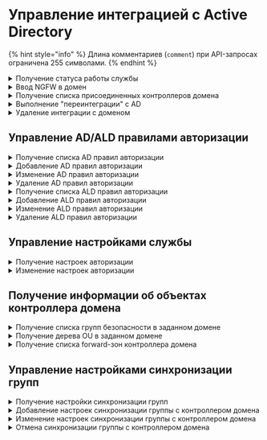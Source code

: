 # Управление интеграцией с Active Directory

{% hint style="info" %}
Длина комментариев (`comment`) при API-запросах ограничена 255 символами.
{% endhint %}

<details>
<summary>Получение статуса работы службы</summary>

```
GET /ad_backend/status
```

**Ответ на успешный запрос:**

```json5
{
    "msg": ["string"] //(Список ошибок)
}
```

Возможные ошибки:

* **no_license** - Лицензия отсутствует | License is not available

</details>

<details>
<summary>Ввод NGFW в домен</summary>

```
POST /ad_backend/domains
```

**Json-тело запроса:**

```json5
{
    "name": "string", 
    "computer_name": "string",
    "dns_ips": ["string"],
    "user": "string",
    "password": "string",
    "ldap_paths": ["string"]
}
```

* `name` - имя домена;
* `computer_name` - имя компьютера (NGFW) в домене;
* `dns_ips` - список IP-адресов контроллеров домена;
* `user` - имя пользователя, имеющего права на ввод компьютера в домен;
* `password` - пароль пользователя `user`;
* `ldap_paths` - список LDAP-путей, по которым будет происходит поиск групп безопасности. Максимум 10 путей, максимальная длина строки - 1024 символа. Если при интеграции передать пустой список, то поиск групп безопасности будет производиться по всему лесу доменов. Если указаны конкретные LDAP-пути, импорт прочих пользователей и групп безопасности будет невозможен.

**Ответ на успешный запрос:** 200 OK

</details>

<details>
<summary>Получение списка присоединенных контроллеров домена</summary>

```
GET /ad_backend/domains
```

**Ответ на успешный запрос:**

```json5
[
    {
        "name": "string",  
        "computer_name": "string",
        "dns_ips": ["string"], 
        "ldap_paths": ["string"],
    },
    ...
]
```

</details>

<details>
<summary>Выполнение "переинтеграции" с AD</summary>

```
PUT /ad_backend/domains/<domain_name>
```

**Json-тело запроса:**

```json5
{
    "computer_name": "string",
    "user": "string",
    "password": "string",
    "ldap_paths": ["string"]
}
```

**Ответ на успешный запрос:** 200 OK

</details>

<details>
<summary>Удаление интеграции с доменом</summary>

```
DELETE /ad_backend/domains/<domain_name>
```

**Ответ на успешный запрос:** 200 OK

При выводе NGFW из домена удаляются все настройки интеграции с контроллером доменом, а
также все настройки синхронизируемых групп. При этом сами
группы и пользователи в них становятся локальными.

Удаление созданного для NGFW компьютера в AD не производится.

</details>

## Управление AD/ALD правилами авторизации

<details>
<summary>Получение списка AD правил авторизации</summary>

```
GET /web/admins/ad?format_type=JSON|CSV&columns=['id','enabled',...]
```

**Параметры запроса:**

* `format_type` - поддерживается `CSV` и `JSON`, по умолчанию `JSON`;
* `columns` - список столбцов, которые попадут в `CSV` отчет, по умолчанию пустой список.

**Ответ на успешный запрос:**

```
[
    {
        "id": "string",
        "enabled": "boolean",
        "role": "integer",
        "group_alias": "string",
        "comment": "string",
    },
    ...
]
```

* `id` - идентификатор правила;
* `enabled` - правило включено/выключено (можно/нельзя по нему зайти в систему);
* `role` - идентификатор уровня доступа правила;
* `group_alias` - алиас группы безопасности;
* `comment` - комментарий.

</details>

<details>
<summary>Добавление AD правил авторизации</summary>

```
POST /web/admins/ad
```

**Json-тело запроса:**

```
{
    "enabled": "boolean",
    "role": "integer",
    "group_alias": "string",
    "comment": "string",
}
```

**Ответ на успешный запрос:**

```
{
    "id": "string",
}
```

* `enabled` - правило включено/выключено (можно/нельзя по нему зайти в систему);
* `role` - идентификатор уровня доступа правила;
* `group_alias` - алиас группы безопасности, тип алиаса должен соответствовать типу домена;
* `comment` - комментарий, максимальная длина - 255 символов, **может** быть пустым.

</details>

<details>
<summary>Изменение AD правил авторизации</summary>

```
PATCH /web/admins/ad/$ID
```

`$ID` - идентификатор правила.

**Json-тело запроса:**

```
{
    "enabled": "boolean",
    "role": "integer",
    "group_alias": "string",
    "comment": "string",
}
```

**Ответ на успешный запрос:** 200 OK

**При успехе веб-сессии удаляются.**

* `enabled` - правило включено/выключено (можно/нельзя по нему зайти в систему);
* `role` - идентификатор уровня доступа правила;
* `group_alias` - алиас группы безопасности, тип алиаса должен соответствовать типу домена;
* `comment` - комментарий, максимальная длина - 255 символов, **может** быть пустым.

</details>

<details>
<summary>Удаление AD правил авторизации</summary>

```
DELETE /web/admins/ad/$ID
```

`$ID` - идентификатор правила.

**Ответ на успешный запрос:** 200 OK

</details>

<details>
<summary>Получение списка ALD правил авторизации</summary>

```
GET /web/admins/ald?format_type=JSON|CSV&columns=['id','enabled',...]
```

**Параметры запроса:**

* `format_type` - поддерживается `CSV` и `JSON`, по умолчанию `JSON`;
* `columns` - список столбцов, которые попадут в `CSV` отчет, по умолчанию пустой список.

**Ответ на успешный запрос:**

```
[
    {
        "id": "string",
        "enabled": "boolean",
        "role": "integer",
        "group_alias": "string",
        "comment": "string",
    },
    ...
]
```

* `id` - идентификатор правила;
* `enabled` - правило включено/выключено (можно/нельзя по нему зайти в систему);
* `role` - идентификатор уровня доступа правила;
* `group_alias` - алиас группы безопасности;
* `comment` - комментарий.

</details>


<details>
<summary>Добавление ALD правил авторизации</summary>

```
POST /web/admins/ald
```

**Json-тело запроса:**

```
{
    "enabled": "boolean",
    "role": "integer",
    "group_alias": "string",
    "comment": "string",
}
```

**Ответ на успешный запрос:**

```
{
    "id": "string",
}
```

* `enabled` - правило включено/выключено (можно/нельзя по нему зайти в систему);
* `role` - идентификатор уровня доступа правила;
* `group_alias` - алиас группы безопасности, тип алиаса должен соответствовать типу домена;
* `comment` - комментарий, максимальная длина - 255 символов, **может** быть пустым.

</details>

<details>
<summary>Изменение ALD правил авторизации</summary>

```
PATCH /web/admins/ald/$ID
 ```

`$ID` - идентификатор правила.

**Json-тело запроса:**

```
{
    "enabled": "boolean",
    "role": "integer",
    "group_alias": "string",
    "comment": "string",
}
```

**Ответ на успешный запрос:** 200 OK

* `enabled` - правило включено/выключено (можно/нельзя по нему зайти в систему);
* `role` - идентификатор уровня доступа правила;
* `group_alias` - алиас группы безопасности, тип алиаса должен соответствовать типу домена;
* `comment` - комментарий, максимальная длина - 255 символов, **может** быть пустым.

</details>

<details>
<summary>Удаление ALD правил авторизации</summary>

```
DELETE /web/admins/ald/$ID
```

`$ID` - идентификатор правила.

**Ответ на успешный запрос:** 200 OK

</details>

## Управление настройками службы

<details>
<summary>Получение настроек авторизации</summary>

```
GET /ad_backend/settings
```

**Ответ на успешный запрос:**

```json5
{
    "authorization_by_logs": "boolean" //(Включена/выключена авторизация по логам AD)
}
```

</details>

<details>
<summary>Изменение настроек авторизации</summary>

```
PUT /ad_backend/settings
```

**Json-тело запроса:**

```json5
{
    "authorization_by_logs": "boolean"
}
```

**Ответ на успешный запрос:** 200 OK

</details>

## Получение информации об объектах контроллера домена

<details>
<summary>Получение списка групп безопасности в заданном домене</summary>

```
GET /ad_backend/domains/<domain_name>/security_groups
```

**Ответ на успешный запрос:**

```json5
[
    {
        "name": "string",
        "guid": "string"
    }
]
```

* `name` - отображаемое имя группы безопасности;
* `guid` - objectGUID группы безопасности.

</details>

<details>
<summary>Получение дерева OU в заданном домене</summary>

```
GET /ad_backend/domains/<domain_name>/tree
```

**Ответ на успешный запрос:**

```json5
[
    {
        "name": "string",
        "guid": "string",
        "parent_guid": "string" | "null"
    }
]
```

* `name` - отображаемое имя группы;
* `guid` - objectGUID группы;
* `parent_guid` - objectGUID родительской группы.

Дерево представлено в виде линейного списка со всеми узлами. У каждого узла
есть его guid и guid родителя.

</details>

<details>
<summary>Получение списка forward-зон контроллера домена</summary>

```
GET /ad_backend/forward_zones
```

**Ответ на успешный запрос:**

```json5
[
    {
        "id":  "string",
        "name": "string",
        "servers": ["string"],
        "enabled": "boolean",
        "comment": "string"
    },
    ...
]
```

* `id` - уникальное название зоны;
* `name` - название зоны;
* `servers` - список IP-адресов DNS-серверов;
* `enabled` - включена/выключена зона;
* `comment` - комментарий (может быть пустым).

</details>

## Управление настройками синхронизации групп

<details>
<summary>Получение настройки синхронизации групп</summary> OK

```
GET /ad_backend/group_settings
```

**Ответ на успешный запрос:**

```json5
[
  {
    "id": "int",
    "group_id": "int",
    "search_filter": "string",
    "object_guid": "string",
    "domain_name": "string",
    "sync_type": "ldap" | "security"
  },
  ...
]
```

* `id` - идентификатор записи синхронизации;
* `group_id` - идентификатор группы NGFW;
* `search_filter` - фильтр поиска в домене;
* `object_guid` - objectGUID группы из AD, с которой выполняется синхронизация;
* `domain_name` - имя домена, с которым выполняется синхронизация;
* `sync_type` - `security`, если группа синхронизируется с группой безопасности, `ldap` - если группа синхронизируется с OU.

</details>

<details>
<summary>Добавление настроек синхронизации группы с контроллером домена</summary>

Группа безопасности импортируется как плоский список пользователей без
сохранения древовидной структуры AD. Синхронизация с OU сохраняет древовидную структуру пользователей.

Если группа была локальной, а после этого запроса - синхронизируемой, то все ее
текущие потомки считаются импортированными из AD. Если в домене таких
пользователей нет, то они при первой же синхронизации будут перемещены в
корзину.

```
POST /ad_backend/group_settings
```

**Json-тело запроса:**

```json5
{
    "search_filter": "string",
    "object_guid": "string",
    "group_id": "integer",
    "domain_name": "string",
    "sync_type": "ldap" | "security"
  }
```

**Ответ на успешный запрос:**

```
{
    "id": "sync_record_id"
}
```

</details>

<details>
<summary>Изменение настроек синхронизации группы с контроллером домена</summary>

Группа безопасности импортируется как плоский список пользователей без
сохранения древовидной структуры AD. Синхронизация с OU сохраняет древовидную структуру пользователей.

```
PUT /ad_backend/group_settings/<id записи синхронизации>
```

**Json-тело запроса:**

```json5
{
    "search_filter": "string",
    "object_guid": "string",
    "domain_name": "string",
    "group_id": "integer",
    "sync_type": "ldap" | "security"
  }
```

**Ответ на успешный запрос:** 200 ОК

</details>

<details>
<summary>Отмена синхронизации группы с контроллером домена</summary>

После отмены синхронизации группы с доменом все ее потомки считаются
локальными. Для авторизации таких пользователей нужно либо ставить тип
авторизации "по IP", либо менять всем пароли.

```
DELETE /ad_backend/group_settings/<id группы NGFW>
```

**Ответ на успешный запрос:** 200 ОК

</details>